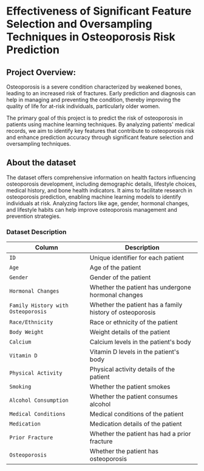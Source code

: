 # Effectiveness of Significant Feature Selection and Oversampling Techniques in Osteoporosis Risk Prediction
## Project Overview:
Osteoporosis is a severe condition characterized by weakened bones, leading to an increased risk of fractures. Early prediction and diagnosis can help in managing and preventing the condition, thereby improving the quality of life for at-risk individuals, particularly older women.

The primary goal of this project is to predict the risk of osteoporosis in patients using machine learning techniques. By analyzing patients' medical records, we aim to identify key features that contribute to osteoporosis risk and enhance prediction accuracy through significant feature selection and oversampling techniques.

## About the dataset
The dataset offers comprehensive information on health factors influencing osteoporosis development, including demographic details, lifestyle choices, medical history, and bone health indicators. It aims to facilitate research in osteoporosis prediction, enabling machine learning models to identify individuals at risk. Analyzing factors like age, gender, hormonal changes, and lifestyle habits can help improve osteoporosis management and prevention strategies.

### Dataset Description
| Column                           | Description                                                |
|----------------------------------|------------------------------------------------------------|
| `ID`                             | Unique identifier for each patient                         |
| `Age`                            | Age of the patient                                         |
| `Gender`                         | Gender of the patient                                      |
| `Hormonal Changes`               | Whether the patient has undergone hormonal changes         |
| `Family History with Osteoporosis` | Whether the patient has a family history of osteoporosis   |
| `Race/Ethnicity`                 | Race or ethnicity of the patient                           |
| `Body Weight`                    | Weight details of the patient                              |
| `Calcium`                        | Calcium levels in the patient's body                       |
| `Vitamin D`                      | Vitamin D levels in the patient's body                     |
| `Physical Activity`              | Physical activity details of the patient                   |
| `Smoking`                        | Whether the patient smokes                                 |
| `Alcohol Consumption`            | Whether the patient consumes alcohol                       |
| `Medical Conditions`             | Medical conditions of the patient                          |
| `Medication`                     | Medication details of the patient                          |
| `Prior Fracture`                 | Whether the patient has had a prior fracture               |
| `Osteoporosis`                   | Whether the patient has osteoporosis                       |
